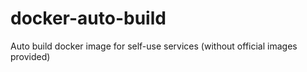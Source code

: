 # docker-auto-build
Auto build docker image for self-use services (without official images provided)
